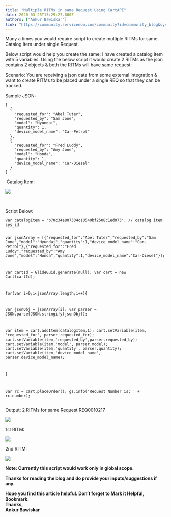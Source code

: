 ```yaml
---
title: "Multiple RITMs in same Request Using CartAPI"
date: 2020-03-25T13:29:27.000Z
authors: ["Ankur Bawiskar"]
link: "https://community.servicenow.com/community?id=community_blog&sys_id=3dfb35c5dbfb04945129a851ca961942"
---
```

<p>Many a times you would require script to create multiple RITMs for same Catalog Item under single Request.</p>
<p>Below script would help you create the same; I have created a catalog item with 5 variables. Using the below script it would create 2 RITMs as the json contains 2 objects &amp; both the RITMs will have same request:</p>
<p>Scenario: You are receiving a json data from some external integration &amp; want to create RITMs to be placed under a single REQ so that they can be tracked.</p>
<p>Sample JSON:</p>
<pre class="language-markup"><code>[
  {
    &#34;requested_for&#34;: &#34;Abel Tuter&#34;,
    &#34;requested_by&#34;: &#34;Sam Jone&#34;,
    &#34;model&#34;: &#34;Hyundai&#34;,
    &#34;quantity&#34;: 1,
    &#34;device_model_name&#34;: &#34;Car-Petrol&#34;
  },
  {
    &#34;requested_for&#34;: &#34;Fred Luddy&#34;,
    &#34;requested_by&#34;: &#34;Amy Jone&#34;,
    &#34;model&#34;: &#34;Honda&#34;,
    &#34;quantity&#34;: 1,
    &#34;device_model_name&#34;: &#34;Car-Diesel&#34;
  }
]</code></pre>
<p> Catalog Item:</p>
<p><img src="https://community.servicenow.com/73bd6785db3f84945129a851ca961952.iix" /></p>
<p> </p>
<p>Script Below:</p>
<pre class="language-markup"><code>var catalogItem &#61; &#39;b70c34e807334c10540bf2508c1ed073&#39;; // catalog item sys_id

var jsonArray &#61; [{&#34;requested_for&#34;:&#34;Abel Tuter&#34;,&#34;requested_by&#34;:&#34;Sam Jone&#34;,&#34;model&#34;:&#34;Hyundai&#34;,&#34;quantity&#34;:1,&#34;device_model_name&#34;:&#34;Car-Petrol&#34;},{&#34;requested_for&#34;:&#34;Fred Luddy&#34;,&#34;requested_by&#34;:&#34;Amy Jone&#34;,&#34;model&#34;:&#34;Honda&#34;,&#34;quantity&#34;:1,&#34;device_model_name&#34;:&#34;Car-Diesel&#34;}];

var cartId &#61; GlideGuid.generate(null);
var cart &#61; new Cart(cartId);

for(var i&#61;0;i&lt;jsonArray.length;i&#43;&#43;){

var jsonObj &#61; jsonArray[i];
var parser &#61; JSON.parse(JSON.stringify(jsonObj));

var item &#61; cart.addItem(catalogItem,1);
cart.setVariable(item, &#39;requested_for&#39;, parser.requested_for);
cart.setVariable(item,&#39;requested_by&#39;,parser.requested_by);
cart.setVariable(item,&#39;model&#39;, parser.model);
cart.setVariable(item,&#39;quantity&#39;, parser.quantity);
cart.setVariable(item,&#39;device_model_name&#39;, parser.device_model_name);

}

var rc &#61; cart.placeOrder();
gs.info(&#39;Request Number is: &#39; &#43; rc.number);</code></pre>
<p>Output: 2 RITMs for same Request REQ0010217</p>
<p><img src="https://community.servicenow.com/dc2eef09db3f84945129a851ca9619f5.iix" /></p>
<p>1st RITM:</p>
<p><img src="https://community.servicenow.com/2f5e6f49db3f84945129a851ca9619ce.iix" /></p>
<p>2nd RITM:</p>
<p><img src="https://community.servicenow.com/177ee389db3f84945129a851ca961995.iix" /></p>
<p class="ng-scope"><strong>Note: Currently this script would work only in global scope.</strong></p>
<p class="ng-scope"><strong>Thanks for reading the blog and do provide your inputs/suggestions if any.</strong></p>
<p class="ng-scope"><strong>Hope you find this article helpful. Don’t forget to Mark it Helpful, Bookmark.<br />Thanks,<br />Ankur Bawiskar</strong></p>